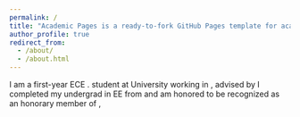 ```yaml
---
permalink: /
title: "Academic Pages is a ready-to-fork GitHub Pages template for academic personal websites"
author_profile: true
redirect_from: 
  - /about/
  - /about.html
---
```


I am a first-year ECE . student at University working in , advised by  I completed my undergrad in EE from  and am honored to be recognized as an honorary member of , 
